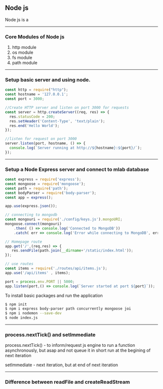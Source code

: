 ## Node js

Node js is a 

---
### Core Modules of Node js
1. http module
1. os module
2. fs module
3. path module

---
### Setup basic server and using node.
```javascript
const http = require("http");
const hostname = '127.0.0.1';
const port = 3000;

//Create HTTP server and listen on port 3000 for requests
const server = http.createServer((req, res) => {
  res.statusCode = 200;
  res.setHeader('Content-Type', 'text/plain');
  res.end('Hello World');
});

//listen for request on port 3000
server.listen(port, hostname, () => {
  console.log(`Server running at http://${hostname}:${port}/`);
});
```
---
### Setup a Node Express server and connect to mlab database
```javascript
const express = require('express');
const mongoose = require('mongoose');
const path = require('path');
const bodyParser = require('body-parser');
const app = express();

app.use(express.json());

// connecting to mongodb
const mongouri = require('./config/keys.js').mongoURI;
mongoose.connect(mongouri)
    .then( () => console.log('Connected to MongoDB'))
    .catch( err => console.log('Error while connecting to MongoDB', err));

// Homepage route
app.get('/',(req,res) => {
   res.sendFile(path.join(__dirname+'/static/index.html'));
});

// use routes
const items = require('./routes/api/items.js');
app.use('/api/items' , items);

port = process.env.PORT || 5000;
app.listen(port,() => console.log(`Server started at port ${port}`));
```

To install basic packages and run the application
```bash
$ npm init
$ npm i express body-parser path concurrently mongoose joi
$ npm i nodemon --save-dev
$ node index.js
```

---
### process.nextTick() and setImmediate   
process.nextTick() - to inform/request js engine to run a function asynchronously, but asap and not queue it
in short run at the begining of next iteration

setImmediate - next iteration, but at end of next iteration

---
### Difference between readFile and createReadStream   

